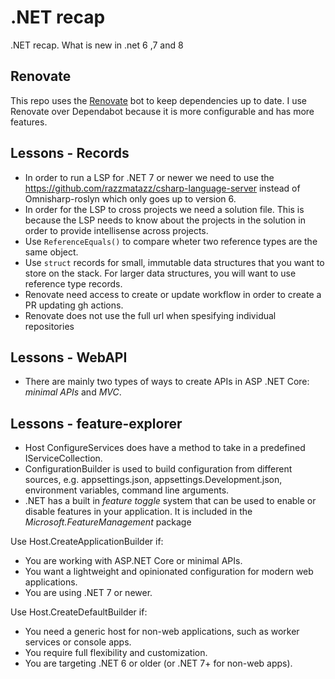 # .NET recap

.NET recap. What is new in .net 6 ,7 and 8

## Renovate

This repo uses the [Renovate](https://docs.renovatebot.com/) bot to keep dependencies up to date. I use Renovate over Dependabot because it is more configurable and has more features.

## Lessons - Records

- In order to run a LSP for .NET 7 or newer we need to use the https://github.com/razzmatazz/csharp-language-server instead of Omnisharp-roslyn which only goes up to version 6.
- In order for the LSP to cross projects we need a solution file. This is because the LSP needs to know about the projects in the solution in order to provide intellisense across projects.
- Use `ReferenceEquals()` to compare wheter two reference types are the same object.
- Use `struct` records for small, immutable data structures that you want to store on the stack. For larger data structures, you will want to use reference type records.
- Renovate need access to create or update workflow in order to create a PR updating gh actions.
- Renovate does not use the full url when spesifying individual repositories

## Lessons - WebAPI

- There are mainly two types of ways to create APIs in ASP .NET Core: _minimal APIs_ and _MVC_.

## Lessons - feature-explorer

- Host ConfigureServices does have a method to take in a predefined IServiceCollection.
- ConfigurationBuilder is used to build configuration from different sources, e.g. appsettings.json, appsettings.Development.json, environment variables, command line arguments.
- .NET has a built in _feature toggle_ system that can be used to enable or disable features in your application. It is included in the _Microsoft.FeatureManagement_ package

Use Host.CreateApplicationBuilder if:

- You are working with ASP.NET Core or minimal APIs.
- You want a lightweight and opinionated configuration for modern web applications.
- You are using .NET 7 or newer.

Use Host.CreateDefaultBuilder if:
- You need a generic host for non-web applications, such as worker services or console apps.
- You require full flexibility and customization.
- You are targeting .NET 6 or older (or .NET 7+ for non-web apps).
